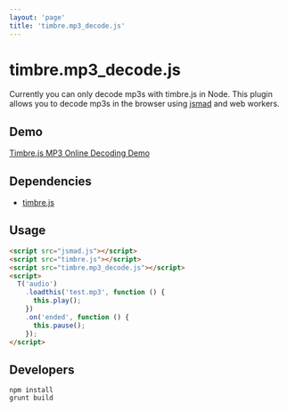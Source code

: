 ```yaml
---
layout: 'page'
title: 'timbre.mp3_decode.js'
---
```


# timbre.mp3_decode.js

Currently you can only decode mp3s with timbre.js in Node. This plugin
allows you to decode mp3s in the browser using
[jsmad](https://github.com/audiocogs/jsmad) and web workers.

## Demo

[Timbre.js MP3 Online Decoding Demo](https://projects.skratchdot.com/timbre.mp3_decode.js/)

## Dependencies

- [timbre.js](https://github.com/mohayonao/timbre.js/)

## Usage

```html
<script src="jsmad.js"></script>
<script src="timbre.js"></script>
<script src="timbre.mp3_decode.js"></script>
<script>
  T('audio')
    .loadthis('test.mp3', function () {
      this.play();
    })
    .on('ended', function () {
      this.pause();
    });
</script>
```

## Developers

    npm install
    grunt build
